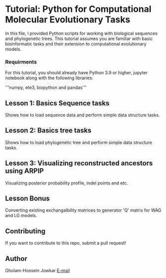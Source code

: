 # Tutorial: Python for Computational Molecular Evolutionary Tasks

In this file, I provided Python scripts for working with biological sequences and phylogenetic trees. 
This tutorial assumes you are familiar with basic bioinformatic tasks and their extension to computational evolutionary models.

### Requirments
For this tutorial, you should already have Python 3.9 or higher, jupyter notebook along with the following libraries:

'''numpy, ete3, biopython and pandas'''


## Lesson 1: Basics Sequence tasks

Shows how to load sequence data and perform simple data structure tasks.

## Lesson 2: Basics tree tasks

Shows how to load phylogenetic tree and perform simple data structure tasks.

## Lesson 3: Visualizing reconstructed ancestors using ARPIP

Visualizing posterior probability profile, indel points and etc.

## Lesson Bonus 

Converting existing exchangalbility matrices to generator 'Q' matrix for WAG and LG models.

## Contributing

If you want to contribute to this repo, submit a pull request!

## Author

Gholam-Hossein Jowkar [E-mail](jowk@zhaw.ch)
